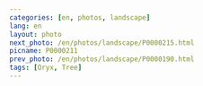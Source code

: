 ```yaml
---
categories: [en, photos, landscape]
lang: en
layout: photo
next_photo: /en/photos/landscape/P0000215.html
picname: P0000211
prev_photo: /en/photos/landscape/P0000190.html
tags: [Oryx, Tree]
---
```

